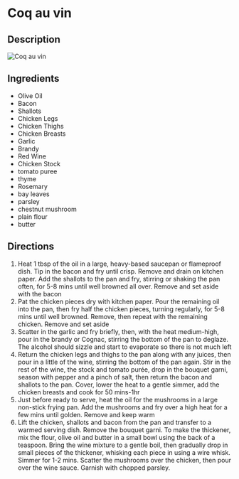 # Coq au vin

## Description
![Coq au vin](https://www.themealdb.com/images/media/meals/qstyvs1505931190.jpg "Coq au vin")

## Ingredients
- Olive Oil
- Bacon
- Shallots
- Chicken Legs
- Chicken Thighs
- Chicken Breasts
- Garlic
- Brandy
- Red Wine
- Chicken Stock
- tomato puree
- thyme
- Rosemary
- bay leaves
- parsley
- chestnut mushroom
- plain flour
- butter

## Directions
1. Heat 1 tbsp of the oil in a large, heavy-based saucepan or flameproof dish. Tip in the bacon and fry until crisp. Remove and drain on kitchen paper. Add the shallots to the pan and fry, stirring or shaking the pan often, for 5-8 mins until well browned all over. Remove and set aside with the bacon
2. Pat the chicken pieces dry with kitchen paper. Pour the remaining oil into the pan, then fry half the chicken pieces, turning regularly, for 5-8 mins until well browned. Remove, then repeat with the remaining chicken. Remove and set aside
3. Scatter in the garlic and fry briefly, then, with the heat medium-high, pour in the brandy or Cognac, stirring the bottom of the pan to deglaze. The alcohol should sizzle and start to evaporate so there is not much left
4. Return the chicken legs and thighs to the pan along with any juices, then pour in a little of the wine, stirring the bottom of the pan again. Stir in the rest of the wine, the stock and tomato purée, drop in the bouquet garni, season with pepper and a pinch of salt, then return the bacon and shallots to the pan. Cover, lower the heat to a gentle simmer, add the chicken breasts and cook for 50 mins-1hr
5. Just before ready to serve, heat the oil for the mushrooms in a large non-stick frying pan. Add the mushrooms and fry over a high heat for a few mins until golden. Remove and keep warm
6. Lift the chicken, shallots and bacon from the pan and transfer to a warmed serving dish. Remove the bouquet garni. To make the thickener, mix the flour, olive oil and butter in a small bowl using the back of a teaspoon. Bring the wine mixture to a gentle boil, then gradually drop in small pieces of the thickener, whisking each piece in using a wire whisk. Simmer for 1-2 mins. Scatter the mushrooms over the chicken, then pour over the wine sauce. Garnish with chopped parsley.
